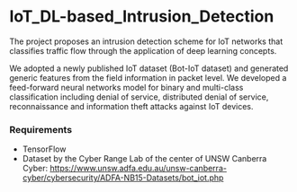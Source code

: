 # IoT_DL-based_Intrusion_Detection

The project proposes an intrusion detection scheme for IoT networks that classifies traffic flow through the application of deep learning concepts. 

We adopted a newly published IoT dataset (Bot-IoT dataset) and generated generic features from the field information in packet level. We developed a feed-forward neural networks model for binary and multi-class classification including denial of service, distributed denial of service, reconnaissance and information theft attacks against IoT devices.

### Requirements
* TensorFlow
* Dataset by the Cyber Range Lab of the center of UNSW Canberra Cyber: https://www.unsw.adfa.edu.au/unsw-canberra-cyber/cybersecurity/ADFA-NB15-Datasets/bot_iot.php
